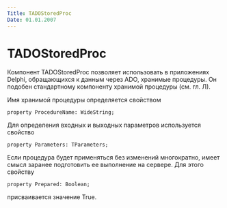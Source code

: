 ```yaml
---
Title: TADOStoredProc
Date: 01.01.2007
---
```



TADOStoredProc
==============

Компонент TADOStoredProc позволяет использовать в приложениях Delphi,
обращающихся к данным через ADO, хранимые процедуры. Он подобен
стандартному компоненту хранимой процедуры (см. гл. Л).

Имя хранимой процедуры определяется свойством

    property ProcedureName: WideString;

Для определения входных и выходных параметров используется свойство

    property Parameters: TParameters;

Если процедура будет применяться без изменений многократно, имеет смысл
заранее подготовить ее выполнение на сервере. Для этого свойству

    property Prepared: Boolean;

присваивается значение True.
